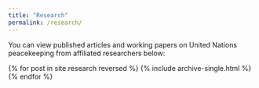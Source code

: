 ```yaml
---
title: "Research"
permalink: /research/
---
```


You can view published articles and working papers on United Nations
peacekeeping from affiliated researchers below:

{% for post in site.research reversed %}
  {% include archive-single.html %}
{% endfor %}

